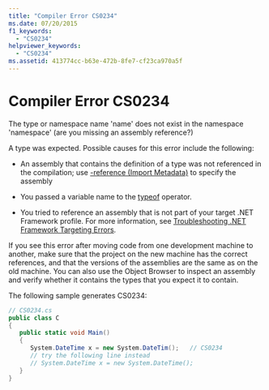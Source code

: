 ```yaml
---
title: "Compiler Error CS0234"
ms.date: 07/20/2015
f1_keywords: 
  - "CS0234"
helpviewer_keywords: 
  - "CS0234"
ms.assetid: 413774cc-b63e-472b-8fe7-cf23ca970a5f
---
```

# Compiler Error CS0234
The type or namespace name 'name' does not exist in the namespace 'namespace' (are you missing an assembly reference?)  
  
 A type was expected. Possible causes for this error include the following:  
  
- An assembly that contains the definition of a type was not referenced in the compilation; use [-reference (Import Metadata)](../../../csharp/language-reference/compiler-options/reference-compiler-option.md) to specify the assembly  
  
- You passed a variable name to the [typeof](../../../csharp/language-reference/operators/type-testing-and-conversion-operators.md#typeof-operator) operator.  
  
- You tried to reference an assembly that is not part of your target .NET Framework profile. For more information, see [Troubleshooting .NET Framework Targeting Errors](/visualstudio/msbuild/troubleshooting-dotnet-framework-targeting-errors).  
  
 If you see this error after moving code from one development machine to another, make sure that the project on the new machine has the correct references, and that the versions of the assemblies are the same as on the old machine. You can also use the Object Browser to inspect an assembly and verify whether it contains the types that you expect it to contain.  
  
 The following sample generates CS0234:  
  
```csharp  
// CS0234.cs  
public class C  
{  
   public static void Main()  
   {  
      System.DateTime x = new System.DateTim();   // CS0234  
      // try the following line instead  
      // System.DateTime x = new System.DateTime();  
   }  
}  
```
